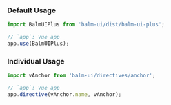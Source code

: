 ### Default Usage

```js
import BalmUIPlus from 'balm-ui/dist/balm-ui-plus';

// `app`: Vue app
app.use(BalmUIPlus);
```

### Individual Usage

```js
import vAnchor from 'balm-ui/directives/anchor';

// `app`: Vue app
app.directive(vAnchor.name, vAnchor);
```
